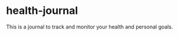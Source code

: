 health-journal
==============

This is a journal to track and monitor your health and personal goals.
